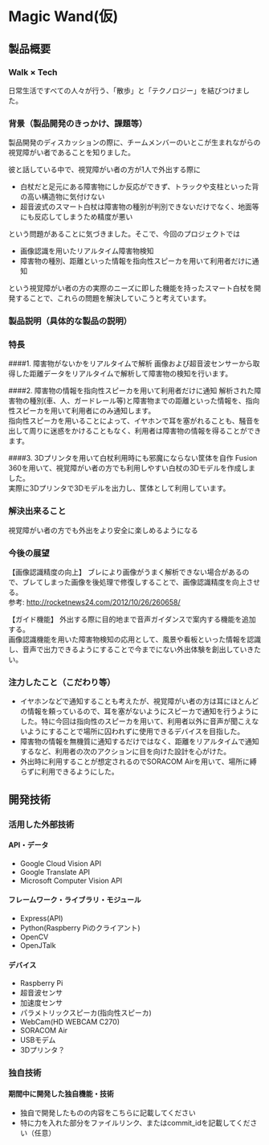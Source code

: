 # Magic Wand(仮)
## 製品概要
### Walk × Tech
日常生活ですべての人々が行う、「散歩」と「テクノロジー」を結びつけました。

### 背景（製品開発のきっかけ、課題等）
製品開発のディスカッションの際に、チームメンバーのいとこが生まれながらの視覚障がい者であることを知りました。

彼と話している中で、視覚障がい者の方が1人で外出する際に

* 白杖だと足元にある障害物にしか反応ができず、トラックや支柱といった背の高い構造物に気付けない
* 超音波式のスマート白杖は障害物の種別が判別できないだけでなく、地面等にも反応してしまうため精度が悪い

という問題があることに気づきました。そこで、今回のプロジェクトでは

* 画像認識を用いたリアルタイム障害物検知
* 障害物の種別、距離といった情報を指向性スピーカを用いて利用者だけに通知

という視覚障がい者の方の実際のニーズに即した機能を持ったスマート白杖を開発することで、これらの問題を解決していこうと考えています。

### 製品説明（具体的な製品の説明）
### 特長
####1. 障害物がないかをリアルタイムで解析
画像および超音波センサーから取得した距離データをリアルタイムで解析して障害物の検知を行います。

####2. 障害物の情報を指向性スピーカを用いて利用者だけに通知
解析された障害物の種別(車、人、ガードレール等)と障害物までの距離といった情報を、指向性スピーカを用いて利用者にのみ通知します。  
指向性スピーカを用いることによって、イヤホンで耳を塞がれることも、騒音を出して周りに迷惑をかけることもなく、利用者は障害物の情報を得ることができます。

####3. 3Dプリンタを用いて白杖利用時にも邪魔にならない筐体を自作
Fusion 360を用いて、視覚障がい者の方でも利用しやすい白杖の3Dモデルを作成しました。  
実際に3Dプリンタで3Dモデルを出力し、筐体として利用しています。

### 解決出来ること
視覚障がい者の方でも外出をより安全に楽しめるようになる

### 今後の展望
【画像認識精度の向上】
ブレにより画像がうまく解析できない場合があるので、ブレてしまった画像を後処理で修復しすることで、画像認識精度を向上させる。  
参考: http://rocketnews24.com/2012/10/26/260658/

【ガイド機能】
外出する際に目的地まで音声ガイダンスで案内する機能を追加する。  
画像認識機能を用いた障害物検知の応用として、風景や看板といった情報を認識し、音声で出力できるようにすることで今までにない外出体験を創出していきたい。

### 注力したこと（こだわり等）
* イヤホンなどで通知することも考えたが、視覚障がい者の方は耳にほとんどの情報を頼っているので、耳を塞がないようにスピーカで通知を行うようにした。特に今回は指向性のスピーカを用いて、利用者以外に音声が聞こえないようにすることで場所に囚われずに使用できるデバイスを目指した。
* 障害物の情報を無機質に通知するだけではなく、距離をリアルタイムで通知するなど、利用者の次のアクションに目を向けた設計を心がけた。
* 外出時に利用することが想定されるのでSORACOM Airを用いて、場所に縛らずに利用できるようにした。

## 開発技術
### 活用した外部技術
#### API・データ
* Google Cloud Vision API
* Google Translate API
* Microsoft Computer Vision API

#### フレームワーク・ライブラリ・モジュール
* Express(API)
* Python(Raspberry Piのクライアント)
* OpenCV
* OpenJTalk

#### デバイス
* Raspberry Pi
* 超音波センサ
* 加速度センサ
* パラメトリックスピーカ(指向性スピーカ)
* WebCam(HD WEBCAM C270)
* SORACOM Air
* USBモデム
* 3Dプリンタ？

### 独自技術
#### 期間中に開発した独自機能・技術
* 独自で開発したものの内容をこちらに記載してください
* 特に力を入れた部分をファイルリンク、またはcommit_idを記載してください（任意）
